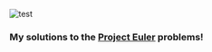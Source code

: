 ![test](https://projecteuler.net/themes/logo_default.png)

### My solutions to the [Project Euler](https://projecteuler.net/) problems!

